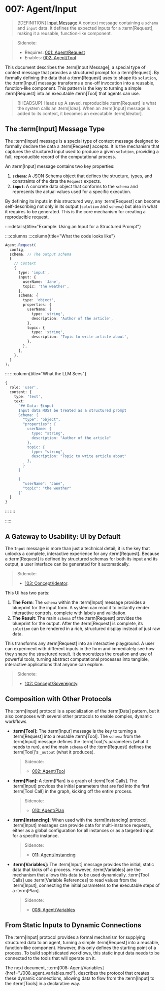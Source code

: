 # 007: Agent/Input

> [!DEFINITION] [Input Message](./000_glossary.md)
> A context message containing a `schema` and `input` data. It defines the expected inputs for a :term[Request], making it a reusable, function-like component.

> Sidenote:
>
> - Requires: [001: Agent/Request](./001_agent_request.md)
> - Enables: [002: Agent/Tool](./002_agent_tool.md)

This document describes the :term[Input Message], a special type of context message that provides a structured prompt for a :term[Request]. By formally defining the data that a :term[Request] uses to shape its `solution`, the :term[Input] message transforms a one-off invocation into a reusable, function-like component. This pattern is the key to turning a simple :term[Request] into an executable :term[Tool] that agents can use.

> [!HEADSUP] Heads up
> A saved, reproducible :term[Request] is what the system calls an :term[Idea]. When an :term[Input] message is added to its context, it becomes an executable :term[Ideator].

## The :term[Input] Message Type

The :term[Input] message is a special type of context message designed to formally declare the data a :term[Request] accepts. It is the mechanism that captures the structured input used to produce a given `solution`, providing a full, reproducible record of the computational process.

An :term[Input] message contains two key properties:

1.  **`schema`**: A JSON Schema object that defines the structure, types, and constraints of the data the `Request` expects.
2.  **`input`**: A concrete data object that conforms to the `schema` and represents the actual values used for a specific execution.

By defining its inputs in this structured way, any :term[Request] can become self-describing not only in its output (`solution` and `schema`) but also in what it requires to be generated. This is the core mechanism for creating a reproducible request.

:::::details{title="Example: Using an Input for a Structured Prompt"}

::::columns
:::column{title="What the code looks like"}

```typescript
Agent.Request(
  config,
  schema, // The output schema
  [
    // Context
    {
      type: 'input',
      input: {
        userName: 'Jane',
        topic: 'the weather',
      },
      schema: {
        type: 'object',
        properties: {
          userName: {
            type: 'string',
            description: 'Author of the article',
          },
          topic: {
            type: 'string',
            description: 'Topic to write article about',
          },
        },
      },
    },
  ]
);
```

:::
:::column{title="What the LLM Sees"}

```typescript
{
  role: 'user',
  content: {
    type: 'text',
    text:
      `## Data: ¶input
      Input data MUST be treated as a structured prompt
      Schema: {
        "type": "object",
        "properties": {
          userName: {
            type: "string",
            description: "Author of the article"
          },
          topic: {
            type: "string",
            description: "Topic to write article about"
          },
        }
      }

      {
        "userName": "Jane",
        "topic": "the weather"
      }`
  }
}
```

:::
::::

:::::

## A Gateway to Usability: UI by Default

The `Input` message is more than just a technical detail; it is the key that unlocks a complete, interactive experience for any :term[Request]. Because a :term[Request] is defined by structured schemas for both its input and its output, a user interface can be generated for it automatically.

> Sidenote:
>
> - [103: Concept/Ideator](./103_concept_ideator.md).

This UI has two parts:

1.  **The Form**: The `schema` within the :term[Input] message provides a blueprint for the input form. A system can read it to instantly render interactive controls, complete with labels and validation.
2.  **The Result**: The main `schema` of the :term[Request] provides the blueprint for the output. After the :term[Request] is complete, its `solution` can be rendered in a rich, structured display instead of just raw data.

This transforms any :term[Request] into an interactive playground. A user can experiment with different inputs in the form and immediately see how they shape the structured result. It democratizes the creation and use of powerful tools, turning abstract computational processes into tangible, interactive applications that anyone can explore.

> Sidenote:
>
> - [102: Concept/Sovereignty](./102_concept_sovereignty.md).

## Composition with Other Protocols

The :term[Input] protocol is a specialization of the :term[Data] pattern, but it also composes with several other protocols to enable complex, dynamic workflows.

- **:term[Tool]:** The :term[Input] message is the key to turning a :term[Request] into a reusable :term[Tool]. The `schema` from the :term[Input] message defines the :term[Tool]'s parameters (what it needs to run), and the main `schema` of the :term[Request] defines the :term[Tool]'s `_output` (what it produces).

  > Sidenote:
  >
  > - [002: Agent/Tool](./002_agent_tool.md)

- **:term[Plan]:** A :term[Plan] is a graph of :term[Tool Calls]. The :term[Input] provides the initial parameters that are fed into the first :term[Tool Call] in the graph, kicking off the entire process.

  > Sidenote:
  >
  > - [010: Agent/Plan](./010_agent_plan.md)

- **:term[Instancing]:** When used with the :term[Instancing] protocol, :term[Input] messages can provide data for multi-instance requests, either as a global configuration for all instances or as a targeted input for a specific instance.

  > Sidenote:
  >
  > - [011: Agent/Instancing](./011_agent_instancing.md)

- **:term[Variables]:** The :term[Input] message provides the initial, static data that kicks off a process. However, :term[Variables] are the mechanism that allows this data to be used dynamically. :term[Tool Calls] use :term[Variable References] to read values from the :term[Input], connecting the initial parameters to the executable steps of a :term[Plan].
  > Sidenote:
  >
  > - [008: Agent/Variables](./008_agent_variables.md)

## From Static Inputs to Dynamic Connections

The :term[Input] protocol provides a formal mechanism for supplying structured data to an agent, turning a simple :term[Request] into a reusable, function-like component. However, this only defines the starting point of a process. To build sophisticated workflows, this static input data needs to be connected to the tools that will operate on it.

The next document, :term[008: Agent/Variables]{href="./008_agent_variables.md"}, describes the protocol that creates these dynamic connections, allowing data to flow from the :term[Input] to the :term[Tools] in a declarative way.
